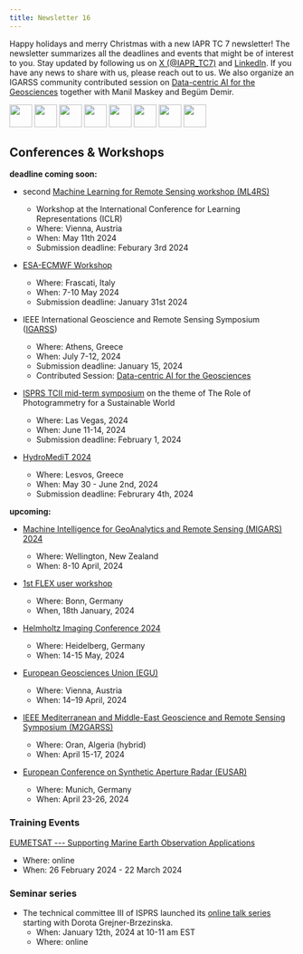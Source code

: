 ```yaml
---
title: Newsletter 16
---
```


Happy holidays and merry Christmas with a new IAPR TC 7 newsletter! The newsletter summarizes all the deadlines and events that might be of interest to you. Stay updated by following us on [X (@IAPR_TC7)](https://twitter.com/IAPR_TC7) and [LinkedIn](https://www.linkedin.com/company/iapr-technical-committee-7-tc7-%E2%80%93-remote-sensing-and-mapping). If you have any news to share with us, please reach out to us. We also organize an IGARSS community contributed session on [Data-centric AI for the Geosciences](https://2024.ieeeigarss.org/Papers/Submission.asp?SessionType=CCS&ID=2030) together with Manil Maskey and Begüm Demir.

<img src="https://upload.wikimedia.org/wikipedia/commons/thumb/c/cc/Christmas_tree_02.svg/423px-Christmas_tree_02.svg.png" width=40px>
<img src="https://upload.wikimedia.org/wikipedia/commons/d/d2/Weihnachtsbaum.wiki.png" width=40px>
<img src="https://upload.wikimedia.org/wikipedia/commons/thumb/c/cc/Christmas_tree_02.svg/423px-Christmas_tree_02.svg.png" width=40px>
<img src="https://upload.wikimedia.org/wikipedia/commons/d/d2/Weihnachtsbaum.wiki.png" width=40px>
<img src="https://upload.wikimedia.org/wikipedia/commons/thumb/c/cc/Christmas_tree_02.svg/423px-Christmas_tree_02.svg.png" width=40px>
<img src="https://upload.wikimedia.org/wikipedia/commons/d/d2/Weihnachtsbaum.wiki.png" width=40px>
<img src="https://upload.wikimedia.org/wikipedia/commons/thumb/c/cc/Christmas_tree_02.svg/423px-Christmas_tree_02.svg.png" width=40px>
<img src="https://upload.wikimedia.org/wikipedia/commons/d/d2/Weihnachtsbaum.wiki.png" width=40px>

## Conferences & Workshops 

**deadline coming soon:**

* second [Machine Learning for Remote Sensing workshop (ML4RS)](https://ml-for-rs.github.io/iclr2024/)
    * Workshop at the International Conference for Learning Representations (ICLR)
    * Where: Vienna, Austria
    * When: May 11th 2024
    * Submission deadline: Feburary 3rd 2024

* [ESA-ECMWF Workshop](https://www.ml4esop.esa.int/)
    * Where: Frascati, Italy
    * When: 7-10 May 2024
    * Submission deadline: January 31st 2024

* IEEE International Geoscience and Remote Sensing Symposium ([IGARSS](https://www.2024.ieeeigarss.org/))
    * Where: Athens, Greece
    * When: July 7-12, 2024
    * Submission deadline: January 15, 2024
    * Contributed Session: [Data-centric AI for the Geosciences](https://2024.ieeeigarss.org/Papers/Submission.asp?SessionType=CCS&ID=2030)

* [ISPRS TCII mid-term symposium](https://www.isprs.org/tc2-symposium2024/index.html) on the theme of The Role of Photogrammetry for a Sustainable World 
    * Where: Las Vegas, 2024
    * When: June 11-14, 2024
    * Submission deadline: February 1, 2024

* [HydroMediT 2024](https://hydromedit.gr/)
    * Where: Lesvos, Greece
    * When: May 30 - June 2nd, 2024
    * Submission deadline: Februrary 4th, 2024

**upcoming:**

* [Machine Intelligence for GeoAnalytics and Remote Sensing (MIGARS) 2024](https://www.grss-ieee.org/resources/news/migars-2024/)
    * Where: Wellington, New Zealand
    * When: 8-10 April, 2024

* [1st FLEX user workshop](https://www.fz-juelich.de/en/ibg/ibg-2/aktuelles/termine/flex_user_workshop_001)
    * Where: Bonn, Germany
    * When, 18th January, 2024

* [Helmholtz Imaging Conference 2024](https://helmholtz-imaging.de/news/helmholtz-imaging-conference-2024/)
    * Where: Heidelberg, Germany
    * When: 14-15 May, 2024

* [European Geosciences Union (EGU)](https://www.egu.eu/)
    * Where: Vienna, Austria
    * When: 14–19 April, 2024

* [IEEE Mediterranean and Middle-East Geoscience and Remote Sensing Symposium (M2GARSS)](https://2024.m2garss.org/index.php)
    * Where: Oran, Algeria (hybrid)
    * When: April 15-17, 2024

* [European Conference on Synthetic Aperture Radar (EUSAR)](https://www.eusar.de/en)
    * Where: Munich, Germany
    * When: April 23-26, 2024

### Training Events

[EUMETSAT --- Supporting Marine Earth Observation Applications](https://trainingevents.eumetsat.int/trui/events/2359?s=31)
 * Where: online
 * When: 26 February 2024 - 22 March 2024 

### Seminar series

* The technical committee III of ISPRS launched its [online talk series](https://www2.isprs.org/commissions/comm2/activities/online_talk_series/%C2%A0) starting with Dorota Grejner-Brzezinska.
    * When: January 12th, 2024 at 10-11 am EST
    * Where: online
